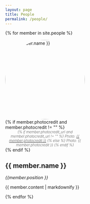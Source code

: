 ```yaml
---
layout: page
title: People
permalink: /people/
---
```


{% for member in site.people %}
  <div style="max-width: 256px">
  <img src="{{ member.image }}" alt="{{ member.name }}" style="border-radius: 50%; width: 256px; height: 256px; object-fit: cover;"/>
  {% if member.photocredit and member.photocredit != "" %}
  <div style="text-align: center; font-weight: 200; "><small><i>
  {% if member.photocredit_url and member.photocredit_url != "" %}
  Photo: <a href=" {{ member.photocredit_url }}"> {{ member.photocredit }}</a>
  {% else %}
  Photo: {{ member.photocredit }}
  {% endif %}
  </i></small></div>
  {% endif %}
  </div>
  <h2>{{ member.name }}</h2>
  <i>{{member.position }}</i>
  <p class="prose">{{ member.content | markdownify }}</p>
{% endfor %}